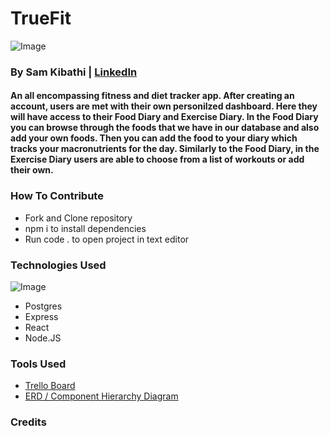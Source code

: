 # TrueFit

![Image](https://app.logopony.com/media/saved_previews/87040dc6-3dc7-47b7-a266-ff241ca1c2e9/app.png)
### By Sam Kibathi | [LinkedIn](linkedin.com/in/samuel-kibathi)
#### An all encompassing fitness and diet tracker app. After creating an account, users are met with their own personilzed dashboard. Here they will have access to their Food Diary and Exercise Diary. In the Food Diary you can browse through the foods that we have in our database and also add your own foods. Then you can add the food to your diary which tracks your macronutrients for the day. Similarly to the Food Diary, in the Exercise Diary users are able to choose from a list of workouts or add their own.

### How To Contribute
* Fork and Clone repository
* npm i to install dependencies
* Run code . to open project in text editor

### Technologies Used
![Image](https://repository-images.githubusercontent.com/141744474/1ce68080-769e-11ea-8f62-d743905db95e)
* Postgres
* Express
* React
* Node.JS

### Tools Used
* [Trello Board](https://trello.com/b/Xnhk7hdZ/ga-project-4)
* [ERD / Component Hierarchy Diagram](https://app.diagrams.net/#G1xrU4jJ1_mWi2yt8QmgWRYn2FcF_BrTGm)

### Credits
